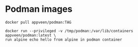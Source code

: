 # Podman images


```
docker pull appveen/podman:TAG
```

```
docker run --privileged -v /tmp/podman:/var/lib/containers appveen/podman:latest \
run alpine echo hello from alpine in podman container
```